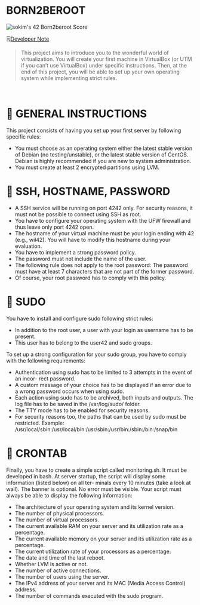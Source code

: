 BORN2BEROOT
===========

![sokim's 42 Born2beroot Score](https://badge42.vercel.app/api/v2/cl1sxc9pb003009jgq7f86utb/project/2178392)

🗒️[Developer Note](https://pouncing-elbow-0a4.notion.site/Pushswap-e7a657feae1248ddb8ae974377e4ee23)

> This project aims to introduce you to the wonderful world of virtualization.
You will create your first machine in VirtualBox (or UTM if you can’t use VirtualBox) under specific instructions. Then, at the end of this project, you will be able to set up your own operating system while implementing strict rules.

</br>

# 🎲 GENERAL INSTRUCTIONS

This project consists of having you set up your first server by following specific rules:
- You must choose as an operating system either the latest stable version of Debian (no testing/unstable), or the latest stable version of CentOS. Debian is highly recommended if you are new to system administration.
- You must create at least 2 encrypted partitions using LVM.

# 🎲 SSH, HOSTNAME, PASSWORD
- A SSH service will be running on port 4242 only. For security reasons, it must not be possible to connect using SSH as root.
- You have to configure your operating system with the UFW firewall and thus leave only port 4242 open.
- The hostname of your virtual machine must be your login ending with 42 (e.g., wil42). You will have to modify this hostname during your evaluation.
- You have to implement a strong password policy.
- The password must not include the name of the user.
- The following rule does not apply to the root password: The password must have at least 7 characters that are not part of the former password.
- Of course, your root password has to comply with this policy.

# 🎲 SUDO
You have to install and configure sudo following strict rules:
- In addition to the root user, a user with your login as username has to be present.
- This user has to belong to the user42 and sudo groups.

To set up a strong configuration for your sudo group, you have to comply with the following requirements:
- Authentication using sudo has to be limited to 3 attempts in the event of an incor- rect password.
- A custom message of your choice has to be displayed if an error due to a wrong password occurs when using sudo.
- Each action using sudo has to be archived, both inputs and outputs. The log file has to be saved in the /var/log/sudo/ folder.
- The TTY mode has to be enabled for security reasons.
- For security reasons too, the paths that can be used by sudo must be restricted. Example: /usr/local/sbin:/usr/local/bin:/usr/sbin:/usr/bin:/sbin:/bin:/snap/bin

# 🎲 CRONTAB
Finally, you have to create a simple script called monitoring.sh. It must be developed in bash.
At server startup, the script will display some information (listed below) on all ter- minals every 10 minutes (take a look at wall). The banner is optional. No error must be visible.
Your script must always be able to display the following information:
- The architecture of your operating system and its kernel version.
- The number of physical processors.
- The number of virtual processors.
- The current available RAM on your server and its utilization rate as a percentage.
- The current available memory on your server and its utilization rate as a percentage.
- The current utilization rate of your processors as a percentage.
- The date and time of the last reboot.
- Whether LVM is active or not.
- The number of active connections.
- The number of users using the server.
- The IPv4 address of your server and its MAC (Media Access Control) address.
- The number of commands executed with the sudo program.
